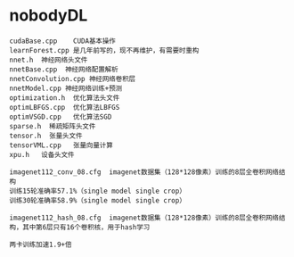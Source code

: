 # nobodyDL
    cudaBase.cpp    CUDA基本操作
    learnForest.cpp 是几年前写的，现不再维护，有需要时重构
    nnet.h  神经网络头文件
    nnetBase.cpp  神经网络配置解析
    nnetConvolution.cpp 神经网络卷积层
    nnetModel.cpp 神经网络训练+预测
    optimization.h  优化算法头文件
    optimLBFGS.cpp  优化算法LBFGS
    optimVSGD.cpp   优化算法SGD
    sparse.h  稀疏矩阵头文件
    tensor.h  张量头文件
    tensorVML.cpp   张量向量计算
    xpu.h   设备头文件
    
    imagenet112_conv_08.cfg  imagenet数据集（128*128像素）训练的8层全卷积网络结构
    训练15轮准确率57.1%（single model single crop）
    训练30轮准确率58.9%（single model single crop）
    
    imagenet112_hash_08.cfg  imagenet数据集（128*128像素）训练的8层全卷积网络结构，其中第6层只有16个卷积核，用于hash学习
    
    两卡训练加速1.9+倍
